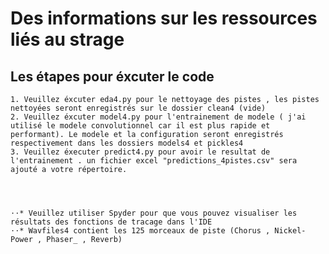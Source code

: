 # Des informations sur les ressources liés au strage
## Les étapes pour éxcuter le code
    1. Veuillez éxcuter eda4.py pour le nettoyage des pistes , les pistes nettoyées seront enregistrés sur le dossier clean4 (vide)
    2. Veuillez éxcuter model4.py pour l'entrainement de modele ( j'ai utilisé le modele convolutionnel car il est plus rapide et performant). Le modele et la configuration seront enregistrés respectivement dans les dossiers models4 et pickles4
    3. Veuillez éxecuter predict4.py pour avoir le resultat de l'entrainement . un fichier excel "predictions_4pistes.csv" sera ajouté a votre répertoire.
    



    ⋅⋅* Veuillez utiliser Spyder pour que vous pouvez visualiser les résultats des fonctions de tracage dans l'IDE
    ⋅⋅* Wavfiles4 contient les 125 morceaux de piste (Chorus , Nickel-Power , Phaser_ , Reverb)



